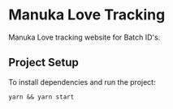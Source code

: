 # Manuka Love Tracking

Manuka Love tracking website for Batch ID's.

## Project Setup

To install dependencies and run the project:

`yarn && yarn start`
